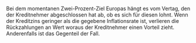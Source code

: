 Bei dem momentanen Zwei-Prozent-Ziel Europas hängt es vom Vertag, den der Kreditnehmer abgeschlossen hat ab, ob es sich für diesen lohnt. Wenn der Kreditzins geringer als die gegebene Inflationsrate ist, verlieren die Rückzahlungen an Wert woraus der Kreditnehmer einen Vorteil zieht. Anderenfalls ist das Gegenteil der Fall.
